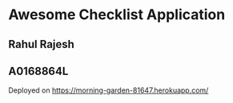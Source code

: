 # Awesome Checklist Application

## Rahul Rajesh
## A0168864L

Deployed on https://morning-garden-81647.herokuapp.com/
